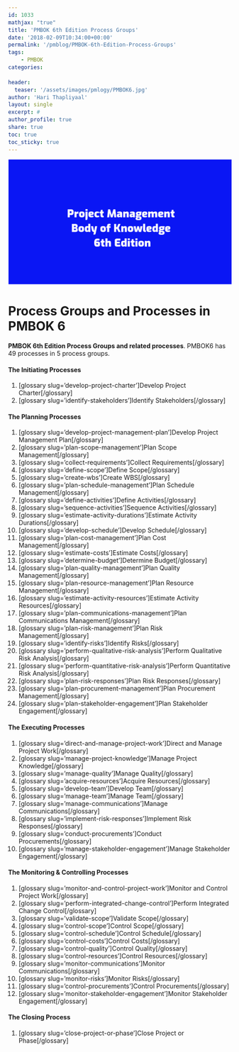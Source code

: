 ```yaml
---
id: 1033   
mathjax: "true"
title: 'PMBOK 6th Edition Process Groups'
date: '2018-02-09T10:34:00+00:00'
permalink: '/pmblog/PMBOK-6th-Edition-Process-Groups'
tags: 
    - PMBOK
categories:

header:
  teaser: '/assets/images/pmlogy/PMBOK6.jpg'
author: 'Hari Thapliyaal'
layout: single
excerpt: #
author_profile: true
share: true
toc: true   
toc_sticky: true
---
```

![](/assets/images/pmlogy/PMBOK6.jpg)

# Process Groups and Processes in PMBOK 6

**PMBOK 6th Edition Process Groups and related processes**. PMBOK6 has 49 processes in 5 process groups.

#### **The Initiating Processes** 

1. \[glossary slug=’develop-project-charter’\]Develop Project Charter\[/glossary\]
2. \[glossary slug=’identify-stakeholders’\]Identify Stakeholders\[/glossary\]

#### **The Planning Process**es

1. \[glossary slug=’develop-project-management-plan’\]Develop Project Management Plan\[/glossary\]
2. \[glossary slug=’plan-scope-management’\]Plan Scope Management\[/glossary\]
3. \[glossary slug=’collect-requirements’\]Collect Requirements\[/glossary\]
4. \[glossary slug=’define-scope’\]Define Scope\[/glossary\]
5. \[glossary slug=’create-wbs’\]Create WBS\[/glossary\]
6. \[glossary slug=’plan-schedule-management’\]Plan Schedule Management\[/glossary\]
7. \[glossary slug=’define-activities’\]Define Activities\[/glossary\]
8. \[glossary slug=’sequence-activities’\]Sequence Activities\[/glossary\]
9. \[glossary slug=’estimate-activity-durations’\]Estimate Activity Durations\[/glossary\]
10. \[glossary slug=’develop-schedule’\]Develop Schedule\[/glossary\]
11. \[glossary slug=’plan-cost-management’\]Plan Cost Management\[/glossary\]
12. \[glossary slug=’estimate-costs’\]Estimate Costs\[/glossary\]
13. \[glossary slug=’determine-budget’\]Determine Budget\[/glossary\]
14. \[glossary slug=’plan-quality-management’\]Plan Quality Management\[/glossary\]
15. \[glossary slug=’plan-resource-management’\]Plan Resource Management\[/glossary\]
16. \[glossary slug=’estimate-activity-resources’\]Estimate Activity Resources\[/glossary\]
17. \[glossary slug=’plan-communications-management’\]Plan Communications Management\[/glossary\]
18. \[glossary slug=’plan-risk-management’\]Plan Risk Management\[/glossary\]
19. \[glossary slug=’identify-risks’\]Identify Risks\[/glossary\]
20. \[glossary slug=’perform-qualitative-risk-analysis’\]Perform Qualitative Risk Analysis\[/glossary\]
21. \[glossary slug=’perform-quantitative-risk-analysis’\]Perform Quantitative Risk Analysis\[/glossary\]
22. \[glossary slug=’plan-risk-responses’\]Plan Risk Responses\[/glossary\]
23. \[glossary slug=’plan-procurement-management’\]Plan Procurement Management\[/glossary\]
24. \[glossary slug=’plan-stakeholder-engagement’\]Plan Stakeholder Engagement\[/glossary\]

#### **The Executing Process**es

1. \[glossary slug=’direct-and-manage-project-work’\]Direct and Manage Project Work\[/glossary\]
2. \[glossary slug=’manage-project-knowledge’\]Manage Project Knowledge\[/glossary\]
3. \[glossary slug=’manage-quality’\]Manage Quality\[/glossary\]
4. \[glossary slug=’acquire-resources’\]Acquire Resources\[/glossary\]
5. \[glossary slug=’develop-team’\]Develop Team\[/glossary\]
6. \[glossary slug=’manage-team’\]Manage Team\[/glossary\]
7. \[glossary slug=’manage-communications’\]Manage Communications\[/glossary\]
8. \[glossary slug=’implement-risk-responses’\]Implement Risk Responses\[/glossary\]
9. \[glossary slug=’conduct-procurements’\]Conduct Procurements\[/glossary\]
10. \[glossary slug=’manage-stakeholder-engagement’\]Manage Stakeholder Engagement\[/glossary\]

#### The **Monitoring &amp; Controlling Processes**

1. \[glossary slug=’monitor-and-control-project-work’\]Monitor and Control Project Work\[/glossary\]
2. \[glossary slug=’perform-integrated-change-control’\]Perform Integrated Change Control\[/glossary\]
3. \[glossary slug=’validate-scope’\]Validate Scope\[/glossary\]
4. \[glossary slug=’control-scope’\]Control Scope\[/glossary\]
5. \[glossary slug=’control-schedule’\]Control Schedule\[/glossary\]
6. \[glossary slug=’control-costs’\]Control Costs\[/glossary\]
7. \[glossary slug=’control-quality’\]Control Quality\[/glossary\]
8. \[glossary slug=’control-resources’\]Control Resources\[/glossary\]
9. \[glossary slug=’monitor-communications’\]Monitor Communications\[/glossary\]
10. \[glossary slug=’monitor-risks’\]Monitor Risks\[/glossary\]
11. \[glossary slug=’control-procurements’\]Control Procurements\[/glossary\]
12. \[glossary slug=’monitor-stakeholder-engagement’\]Monitor Stakeholder Engagement\[/glossary\]

#### **The Closing Process**

1. \[glossary slug=’close-project-or-phase’\]Close Project or Phase\[/glossary\]